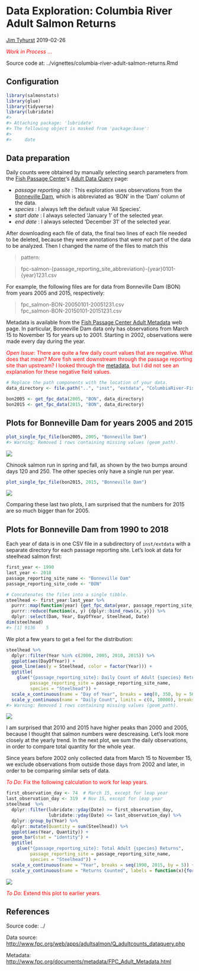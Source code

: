 Data Exploration: Columbia River Adult Salmon Returns
================
[Jim Tyhurst](https://www.jimtyhurst.com/#home)
2019-02-26

<span style="color:red">*Work in Process* …</span>

Source code at: ../vignettes/columbia-river-adult-salmon-returns.Rmd

## Configuration

``` r
library(salmonstats)
library(glue)
library(tidyverse)
library(lubridate)
#> 
#> Attaching package: 'lubridate'
#> The following object is masked from 'package:base':
#> 
#>     date
```

## Data preparation

Daily counts were obtained by manually selecting search parameters from
the [Fish Passage Center](http://www.fpc.org/)’s [Adult Data
Query](http://www.fpc.org/web/apps/adultsalmon/Q_adultcounts_dataquery.php)
page:

  - *passage reporting site* : This exploration uses observations from
    the [Bonneville Dam](https://www.nwp.usace.army.mil/bonneville/),
    which is abbreviated as ‘BON’ in the ‘Dam’ column of the data.
  - *species* : I always left the default value ‘All Species’.
  - *start date* : I always selected ‘January 1’ of the selected year.
  - *end date* : I always selected ‘December 31’ of the selected year.

After downloading each file of data, the final two lines of each file
needed to be deleted, because they were annotations that were *not* part
of the data to be analyzed. Then I changed the name of the files to
match this
> pattern:

> fpc-salmon-{passage\_reporting\_site\_abbreviation}-{year}0101-{year}1231.csv

For example, the following files are for data from Bonneville Dam (BON)
from years 2005 and 2015, respectively:

> fpc\_salmon-BON-20050101-20051231.csv  
> fpc\_salmon-BON-20150101-20151231.csv

Metadata is available from the [Fish Passage Center Adult
Metadata](http://www.fpc.org/documents/metadata/FPC_Adult_Metadata.html)
web page. In particular, Bonneville Dam data only has observations from
March 15 to November 15 for years up to 2001. Starting in 2002,
observations were made every day during the year.

<span style="color:red">*Open Issue*: There are quite a few daily count
values that are negative. What does that mean? More fish went downstream
through the passage reporting site than upstream? I looked through the
[metadata](http://www.fpc.org/documents/metadata/FPC_Adult_Metadata.html),
but I did not see an explanation for these negative field values.</span>

``` r
# Replace the path components with the location of your data.
data_directory <- file.path("..", "inst", "extdata", "ColumbiaRiver-FishPassageCenter", "BonnevilleDam")

bon2005 <- get_fpc_data(2005, "BON", data_directory)
bon2015 <- get_fpc_data(2015, "BON", data_directory)
```

## Plots for Bonneville Dam for years 2005 and 2015

``` r
plot_single_fpc_file(bon2005, 2005, "Bonneville Dam")
#> Warning: Removed 1 rows containing missing values (geom_path).
```

<img src="columbia-river-adult-salmon-returns_files/figure-gfm/unnamed-chunk-3-1.png" style="display: block; margin: auto;" />

Chinook salmon run in spring and fall, as shown by the two bumps around
days 120 and 250. The other species only have a single run per
year.

``` r
plot_single_fpc_file(bon2015, 2015, "Bonneville Dam")
```

<img src="columbia-river-adult-salmon-returns_files/figure-gfm/unnamed-chunk-4-1.png" style="display: block; margin: auto;" />

Comparing these last two plots, I am surprised that the numbers for 2015
are so much bigger than for 2005.

## Plots for Bonneville Dam from 1990 to 2018

Each year of data is in one CSV file in a subdirectory of `inst/extdata`
with a separate directory for each passage reporting site. Let’s look at
data for steelhead salmon first:

``` r
first_year <- 1990
last_year <- 2018
passage_reporting_site_name <- "Bonneville Dam"
passage_reporting_site_code <- "BON"

# Concatenates the files into a single tibble.
steelhead <- first_year:last_year %>% 
  purrr::map(function(year) {get_fpc_data(year, passage_reporting_site_code, data_directory)}) %>% 
  purrr::reduce(function(x, y) {dplyr::bind_rows(x, y)}) %>% 
  dplyr::select(Dam, Year, DayOfYear, Steelhead, Date)
dim(steelhead)
#> [1] 9136    5
```

We plot a few years to get a feel for the distribution:

``` r
steelhead %>% 
  dplyr::filter(Year %in% c(2000, 2005, 2010, 2015)) %>% 
  ggplot(aes(DayOfYear)) +
  geom_line(aes(y = Steelhead, color = factor(Year))) +
  ggtitle(
    glue("{passage_reporting_site}: Daily Count of Adult {species} Returns",
         passage_reporting_site = passage_reporting_site_name,
         species = "Steelhead")) +
  scale_x_continuous(name = "Day of Year", breaks = seq(0, 350, by = 50)) +
  scale_y_continuous(name = "Daily Count", limits = c(0, 10000), breaks = seq(0, 10000, by = 2000))
#> Warning: Removed 1 rows containing missing values (geom_path).
```

<img src="columbia-river-adult-salmon-returns_files/figure-gfm/unnamed-chunk-6-1.png" style="display: block; margin: auto;" />

I am surprised that 2010 and 2015 have higher peaks than 2000 and 2005,
because I thought that salmon numbers were descreasing. Let’s look more
closely at the yearly trend. In the next plot, we sum the daily
observations, in order to compare total quantity for the whole year.

Since years before 2002 only collected data from March 15 to November
15, we exclude observations from outside those days from 2002 and later,
in order to be comparing similar sets of data.

<span style="color:red">*To Do*: Fix the following calculation to work
for leap years.</span>

``` r
first_observation_day <- 74  # March 15, except for leap year
last_observation_day <- 319  # Nov 15, except for leap year
steelhead  %>% 
  dplyr::filter(lubridate::yday(Date) >= first_observation_day,
                lubridate::yday(Date) <= last_observation_day) %>% 
  dplyr::group_by(Year) %>% 
  dplyr::mutate(Quantity = sum(Steelhead)) %>%
  ggplot(aes(Year, Quantity)) +
  geom_bar(stat = "identity") +
  ggtitle(
    glue("{passage_reporting_site}: Total Adult {species} Returns",
         passage_reporting_site = passage_reporting_site_name,
         species = "Steelhead")) +
  scale_x_continuous(name = "Year", breaks = seq(1990, 2015, by = 5)) +
  scale_y_continuous(name = "Returns Counted", labels = function(x){format(x, scientific = FALSE, big.mark = ",")})
```

<img src="columbia-river-adult-salmon-returns_files/figure-gfm/unnamed-chunk-7-1.png" style="display: block; margin: auto;" />

<span style="color:red">*To Do*: Extend this plot to earlier
years.</span>

## References

Source code: ../

Data source:
<http://www.fpc.org/web/apps/adultsalmon/Q_adultcounts_dataquery.php>

Metadata:
<http://www.fpc.org/documents/metadata/FPC_Adult_Metadata.html>
